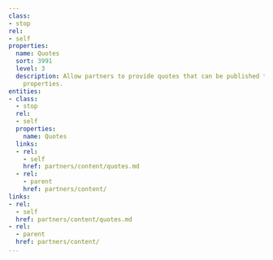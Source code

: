 ```yaml
---
class:
- stop
rel:
- self
properties:
  name: Quotes
  sort: 3991
  level: 3
  description: Allow partners to provide quotes that can be published to relevant
    properties.
entities:
- class:
  - stop
  rel:
  - self
  properties:
    name: Quotes
  links:
  - rel:
    - self
    href: partners/content/quotes.md
  - rel:
    - parent
    href: partners/content/
links:
- rel:
  - self
  href: partners/content/quotes.md
- rel:
  - parent
  href: partners/content/
...
```

